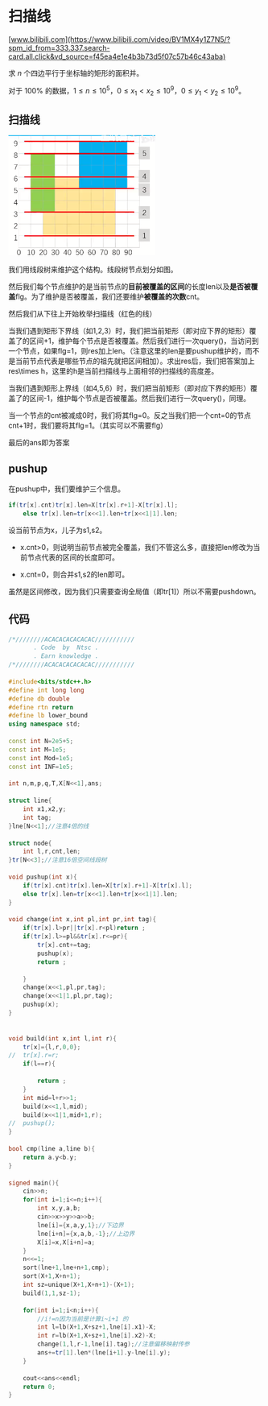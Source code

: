 # 扫描线

[www.bilibili.com](https://www.bilibili.com/video/BV1MX4y1Z7N5/?spm_id_from=333.337.search-card.all.click&vd_source=f45ea4e1e4b3b73d5f07c57b46c43aba)


求 $n$ 个四边平行于坐标轴的矩形的面积并。

对于 $100\%$ 的数据，$1 \le n \le {10}^5$，$0 \le x_1 < x_2 \le {10}^9$，$0 \le y_1 < y_2 \le {10}^9$。

## 扫描线

![image.png](扫描线/image.png)

我们用线段树来维护这个结构。线段树节点划分如图。

然后我们每个节点维护的是当前节点的**目前被覆盖的区间**的长度len以及**是否被覆盖**flg。为了维护是否被覆盖，我们还要维护**被覆盖的次数**cnt。

然后我们从下往上开始枚举扫描线（红色的线）

当我们遇到矩形下界线（如1,2,3）时，我们把当前矩形（即对应下界的矩形）覆盖了的区间+1，维护每个节点是否被覆盖。然后我们进行一次query()，当访问到一个节点，如果flg=1，则res加上len。（注意这里的len是要pushup维护的，而不是当前节点代表是哪些节点的祖先就把区间相加）。求出res后，我们把答案加上res\times h，这里的h是当前扫描线与上面相邻的扫描线的高度差。

当我们遇到矩形上界线（如4,5,6）时，我们把当前矩形（即对应下界的矩形）覆盖了的区间-1，维护每个节点是否被覆盖。然后我们进行一次query()，同理。

当一个节点的cnt被减成0时，我们将其flg=0。反之当我们把一个cnt=0的节点cnt+1时，我们要将其flg=1。（其实可以不需要flg）

最后的ans即为答案

## pushup

在pushup中，我们要维护三个信息。

```C++
if(tr[x].cnt)tr[x].len=X[tr[x].r+1]-X[tr[x].l];
	else tr[x].len=tr[x<<1].len+tr[x<<1|1].len;
```

设当前节点为x，儿子为s1,s2。

- x.cnt>0，则说明当前节点被完全覆盖，我们不管这么多，直接把len修改为当前节点代表的区间的长度即可。

- x.cnt=0，则合并s1,s2的len即可。

虽然是区间修改，因为我们只需要查询全局值（即tr[1]）所以不需要pushdown。

## 代码

```C++
/*////////ACACACACACACAC///////////
       . Code  by  Ntsc .
       . Earn knowledge .
/*////////ACACACACACACAC///////////

#include<bits/stdc++.h>
#define int long long
#define db double
#define rtn return
#define lb lower_bound
using namespace std;

const int N=2e5+5;
const int M=1e5;
const int Mod=1e5;
const int INF=1e5;

int n,m,p,q,T,X[N<<1],ans;

struct line{
	int x1,x2,y;
	int tag;
}lne[N<<1];//注意4倍的线 

struct node{
	int l,r,cnt,len;
}tr[N<<3];//注意16倍空间线段树 

void pushup(int x){
	if(tr[x].cnt)tr[x].len=X[tr[x].r+1]-X[tr[x].l];
	else tr[x].len=tr[x<<1].len+tr[x<<1|1].len;
}

void change(int x,int pl,int pr,int tag){
	if(tr[x].l>pr||tr[x].r<pl)return ;
	if(tr[x].l>=pl&&tr[x].r<=pr){
		tr[x].cnt+=tag;
		pushup(x);
		return ;
		
	}
	change(x<<1,pl,pr,tag);
	change(x<<1|1,pl,pr,tag);
	pushup(x);
} 


void build(int x,int l,int r){
	tr[x]={l,r,0,0};
//	tr[x].r=r;
	if(l==r){
		
		return ;
	}
	int mid=l+r>>1;
	build(x<<1,l,mid);
	build(x<<1|1,mid+1,r);
//	pushup();
}

bool cmp(line a,line b){
	return a.y<b.y;
}

signed main(){
	cin>>n;
	for(int i=1;i<=n;i++){
		int x,y,a,b;
		cin>>x>>y>>a>>b;
		lne[i]={x,a,y,1};//下边界 
		lne[i+n]={x,a,b,-1};//上边界
		X[i]=x,X[i+n]=a; 
	}
	n<<=1;
	sort(lne+1,lne+n+1,cmp);
	sort(X+1,X+n+1); 
	int sz=unique(X+1,X+n+1)-(X+1);
	build(1,1,sz-1);
	
	for(int i=1;i<n;i++){
		//i!=n因为当前是计算i~i+1 的 
		int l=lb(X+1,X+sz+1,lne[i].x1)-X;
		int r=lb(X+1,X+sz+1,lne[i].x2)-X;
		change(1,l,r-1,lne[i].tag);//注意偏移映射传参
		ans+=tr[1].len*(lne[i+1].y-lne[i].y); 
	}
	
	cout<<ans<<endl;
	return 0;
}


```



